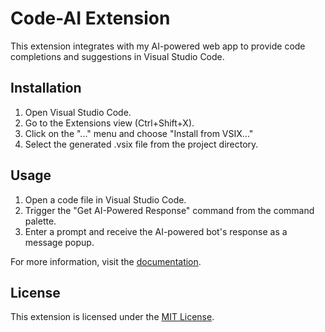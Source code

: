 # Code-AI Extension

This extension integrates with my AI-powered web app to provide code completions and suggestions in Visual Studio Code.

## Installation

1. Open Visual Studio Code.
2. Go to the Extensions view (Ctrl+Shift+X).
3. Click on the "..." menu and choose "Install from VSIX..."
4. Select the generated .vsix file from the project directory.

## Usage

1. Open a code file in Visual Studio Code.
2. Trigger the "Get AI-Powered Response" command from the command palette.
3. Enter a prompt and receive the AI-powered bot's response as a message popup.

For more information, visit the [documentation](https://link-to-your-documentation).

## License

This extension is licensed under the [MIT License](LICENSE).
